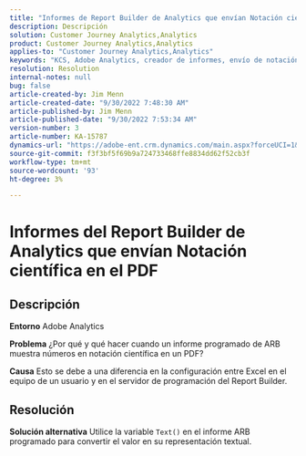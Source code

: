 ```yaml
---
title: "Informes de Report Builder de Analytics que envían Notación científica en PDF"
description: Descripción
solution: Customer Journey Analytics,Analytics
product: Customer Journey Analytics,Analytics
applies-to: "Customer Journey Analytics,Analytics"
keywords: "KCS, Adobe Analytics, creador de informes, envío de notación científica, PDF, solución de problemas"
resolution: Resolution
internal-notes: null
bug: false
article-created-by: Jim Menn
article-created-date: "9/30/2022 7:48:30 AM"
article-published-by: Jim Menn
article-published-date: "9/30/2022 7:53:34 AM"
version-number: 3
article-number: KA-15787
dynamics-url: "https://adobe-ent.crm.dynamics.com/main.aspx?forceUCI=1&pagetype=entityrecord&etn=knowledgearticle&id=04646b45-9440-ed11-9db1-0022480866ad"
source-git-commit: f3f3bf5f69b9a724733468ffe8834dd62f52cb3f
workflow-type: tm+mt
source-wordcount: '93'
ht-degree: 3%

---
```


# Informes del Report Builder de Analytics que envían Notación científica en el PDF

## Descripción


<b>Entorno</b>
Adobe Analytics

<b>Problema</b>
¿Por qué y qué hacer cuando un informe programado de ARB muestra números en notación científica en un PDF?

<b>Causa</b>
Esto se debe a una diferencia en la configuración entre Excel en el equipo de un usuario y en el servidor de programación del Report Builder.


## Resolución


<b>Solución alternativa</b>
Utilice la variable `Text()` en el informe ARB programado para convertir el valor en su representación textual.
